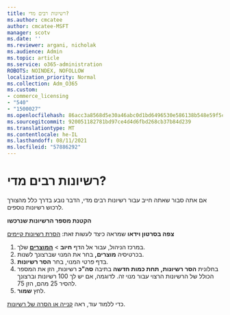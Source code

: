 ```yaml
---
title: רשיונות רבים מדי?
ms.author: cmcatee
author: cmcatee-MSFT
manager: scotv
ms.date: ''
ms.reviewer: argani, nicholak
ms.audience: Admin
ms.topic: article
ms.service: o365-administration
ROBOTS: NOINDEX, NOFOLLOW
localization_priority: Normal
ms.collection: Adm_O365
ms.custom:
- commerce_licensing
- "540"
- "1500027"
ms.openlocfilehash: 86acc3a8568d5e30a46abc0d1bd6496530e586138b548e59f5c212bc0006c783
ms.sourcegitcommit: 920051182781bd97ce4d4d6fbd268cb37b84d239
ms.translationtype: MT
ms.contentlocale: he-IL
ms.lasthandoff: 08/11/2021
ms.locfileid: "57886292"
---
```

# <a name="too-many-licenses"></a>רשיונות רבים מדי?

אם אתה סבור שאתה חייב עבור רשיונות רבים מדי, הדבר נובע בדרך כלל מהצורך לרכוש רשיונות נוספים.
  
**הקטנת מספר הרשיונות שנרכשו**

**צפה בסרטון וידאו** שמראה כיצד לעשות זאת: [הסרת רשיונות קיימים](https://go.microsoft.com/fwlink/p/?linkid=2154938)
  
1. במרכז הניהול, עבור אל הדף **חיוב** \> **[המוצרים](https://go.microsoft.com/fwlink/p/?linkid=842054)** שלך.
2. בכרטיסיה **מוצרים,** בחר את המנוי שברצונך לשנות.
3. בדף פרטי המנוי, בחר **הסר רשיונות**.
4. בחלונית **הסר רשיונות,** **תחת כמות חדשה** בתיבה **סה"כ** רשיונות, הזן את המספר הכולל של הרשיונות הרצוי עבור מנוי זה. לדוגמה, אם יש לך 100 רשיונות וברצונך להסיר 25 מהם, הזן 75.
5. לחץ **שמור**.

כדי ללמוד עוד, ראה [קנייה או הסרה של רשיונות](https://docs.microsoft.com/microsoft-365/commerce/licenses/buy-licenses).